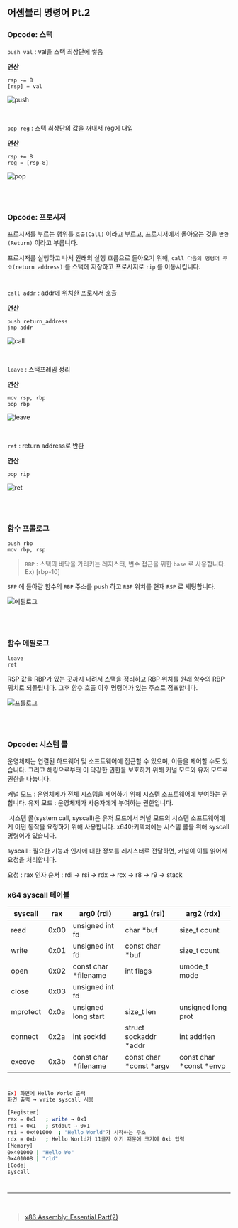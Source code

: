 ## 어셈블리 명령어 Pt.2

### Opcode: 스택

`push val` : val을 스택 최상단에 쌓음

**연산**

```
rsp -= 8
[rsp] = val
```

![push](https://user-images.githubusercontent.com/81484874/196717751-d3562f97-294b-4429-9d83-5cff919161ab.jpg)


<br>


`pop reg` : 스택 최상단의 값을 꺼내서 reg에 대입

**연산**

```
rsp += 8
reg = [rsp-8]
```

![pop](https://user-images.githubusercontent.com/81484874/196717930-63d7ec18-416c-4c96-b16b-10840d929baf.jpg)


<br>
<br>


### Opcode: 프로시저

프로시저를 부르는 행위를 `호출(Call)` 이라고 부르고, 프로시저에서 돌아오는 것을 `반환(Return)` 이라고 부릅니다.

프로시저를 실행하고 나서 원래의 실행 흐름으로 돌아오기 위해, `call 다음의 명령어 주소(return address)` 를 스택에 저장하고 프로시저로 `rip` 를 이동시킵니다.

#

`call addr` : addr에 위치한 프로시저 호출

**연산**

```
push return_address
jmp addr
```

![call](https://user-images.githubusercontent.com/81484874/196717181-50a6d4f7-9621-4290-a29a-78fa248df8a5.jpg)


<br>


`leave` : 스택프레임 정리

**연산**

```
mov rsp, rbp
pop rbp
```

![leave](https://user-images.githubusercontent.com/81484874/196724013-3d781d69-6c32-463a-b1ec-9d61725d8272.jpg)


<br>


`ret` : return address로 반환

**연산**

```
pop rip
```

![ret](https://user-images.githubusercontent.com/81484874/196730815-d3646340-f01f-431e-9cc5-80dc7dd956fb.jpg)


<br>
<br>


### 함수 프롤로그

```
push rbp
mov rbp, rsp
```

> `RBP` : 스택의 바닥을 가리키는 레지스터, 변수 접근을 위한 `base` 로 사용합니다.    Ex) [rbp-10]

`SFP` 에 돌아갈 함수의 `RBP` 주소를 push 하고 `RBP` 위치를 현재 `RSP` 로 세팅합니다.

![에필로그](https://user-images.githubusercontent.com/81484874/196737539-9f2c28b8-9e29-4485-a0d0-04585dcf8326.jpg)


<br>
<br>


### 함수 에필로그

```
leave
ret
```

RSP 값을 RBP가 있는 곳까지 내려서 스택을 정리하고 RBP 위치를 원래 함수의 RBP 위치로 되돌립니다.
그후 함수 호출 이후 명령어가 있는 주소로 점프합니다.

![프롤로그](https://user-images.githubusercontent.com/81484874/196738134-e697af98-3804-430a-990b-49bd71a27323.jpg)


<br>
<br>


### Opcode: 시스템 콜

운영체제는 연결된 하드웨어 및 소프트웨어에 접근할 수 있으며, 이들을 제어할 수도 있습니다. 그리고 해킹으로부터 이 막강한 권한을 보호하기 위해 커널 모드와 유저 모드로 권한을 나눕니다.

커널 모드 : 운영체제가 전체 시스템을 제어하기 위해 시스템 소프트웨어에 부여하는 권합니다.
유저 모드 : 운영체제가 사용자에게 부여하는 권한입니다.

 시스템 콜(system call, syscall)은 유저 모드에서 커널 모드의 시스템 소프트웨어에게 어떤 동작을 요청하기 위해 사용합니다.
x64아키텍처에는 시스템 콜을 위해 syscall 명령어가 있습니다.

syscall : 필요한 기능과 인자에 대한 정보를 레지스터로 전달하면, 커널이 이를 읽어서 요청을 처리합니다.

요청 : rax
인자 순서 : rdi → rsi → rdx → rcx → r8 → r9 → stack

### x64 syscall 테이블

| syscall | rax | arg0 (rdi) | arg1 (rsi) | arg2 (rdx) |
| --- | --- | --- | --- | --- |
| read | 0x00 | unsigned int fd | char \*buf | size\_t count |
| write | 0x01 | unsigned int fd | const char \*buf | size\_t count |
| open | 0x02 | const char \*filename | int flags | umode\_t mode |
| close | 0x03 | unsigned int fd |   |   |
| mprotect | 0x0a | unsigned long start | size\_t len | unsigned long prot |
| connect | 0x2a | int sockfd | struct sockaddr \*addr | int addrlen |
| execve | 0x3b | const char \*filename | const char \*const \*argv | const char \*const \*envp |

#

```bash
Ex) 화면에 Hello World 출력
화면 출력 → write syscall 사용

[Register]
rax = 0x1   ; write → 0x1
rdi = 0x1   ; stdout → 0x1
rsi = 0x401000  ; "Hello World"가 시작하는 주소
rdx = 0xb   ; Hello World가 11글자 이기 때문에 크기에 0xb 입력
[Memory]
0x401000 | "Hello Wo"   
0x401008 | "rld"    
[Code]  
syscall
```

#

---

<br>

> [x86 Assembly: Essential Part(2)](https://dreamhack.io/lecture/courses/63)




